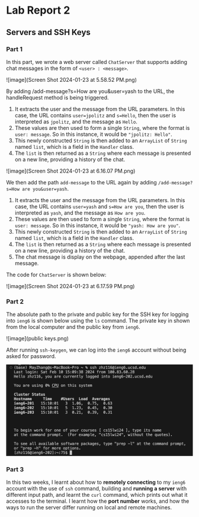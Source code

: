 # Lab Report 2 
## Servers and SSH Keys

### Part 1
In this part, we wrote a web server called `ChatServer` that supports adding chat messages in the form of `<user> : <message>`.

![image](Screen Shot 2024-01-23 at 5.58.52 PM.png)

By adding /add-message?s=How are you&user=yash to the URL, the handleRequest method is being triggered.
1. It extracts the user and the message from the URL parameters. In this case, the URL contains `user=jpolitz` and `s=Hello`, then the user is interpreted as `jpolitz`, and the message as `Hello`.
2. These values are then used to form a single `String`, where the format is `user: message`. So in this instance, it would be `"jpolitz: Hello"`.
3. This newly constructed `String` is then added to an `ArrayList` of `String` named `list`, which is a field in the `Handler` class.
4. The `list` is then returned as a `String` where each message is presented on a new line, providing a history of the chat.

![image](Screen Shot 2024-01-23 at 6.16.07 PM.png)

We then add the path `add-message` to the URL again by adding  `/add-message?s=How are you&user=yash`. 
1. It extracts the user and the message from the URL parameters. In this case, the URL contains `user=yash` and `s=How are you`, then the user is interpreted as `yash`, and the message as `How are you`.
2. These values are then used to form a single `String`, where the format is `user: message`. So in this instance, it would be `"yash: How are you"`.
3. This newly constructed `String` is then added to an `ArrayList` of `String` named `list`, which is a field in the `Handler` class.
4. The `list` is then returned as a `String` where each message is presented on a new line, providing a history of the chat.
5. The chat message is display on the webpage, appended after the last message.

The code for `ChatServer` is shown below:

![image](Screen Shot 2024-01-23 at 6.17.59 PM.png)

### Part 2
The absolute path to the private and public key for the SSH key for logging into `ieng6` is shown below using the `ls` command.
The private key in shown from the local computer and the public key from `ieng6`.

![image](public keys.png)

After running `ssh-keygen`, we can log into the `ieng6` account without being asked for password.

![image](login.png)

### Part 3
In this two weeks, I learnt about how to **remotely connecting** to my `ieng6` account with the use of `ssh` command, 
building and **running a server** with different input path, and learnt the `curl` command, which prints out what it 
accesses to the terminal. I learnt how the **port number** works, and how the ways to run the server differ running on
local and remote machines.
